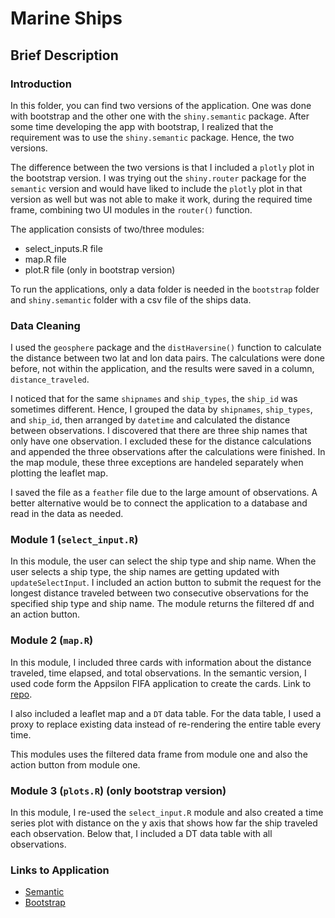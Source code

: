 # Marine Ships

## Brief Description 

### Introduction

In this folder, you can find two versions of the application. One was done with bootstrap and the other one with the `shiny.semantic` package. After some time developing the app with bootstrap, I realized that the requirement was to use the `shiny.semantic` package. Hence, the two versions.

The difference between the two versions is that I included a `plotly` plot in the bootstrap version. I was trying out the `shiny.router` package for the `semantic` version and would have liked to include the `plotly` plot in that version as well but was not able to make it work, during the required time frame, combining two UI modules in the `router()` function.

The application consists of two/three modules:

- select_inputs.R file
- map.R file 
- plot.R file (only in bootstrap version)

To run the applications, only a data folder is needed in the `bootstrap` folder and `shiny.semantic` folder with a csv file of the ships data. 

### Data Cleaning

I used the `geosphere` package and the `distHaversine()` function to calculate the distance between two lat and lon data pairs. The calculations were done before, not within the application, and the results were saved in a column, `distance_traveled`. 

I noticed that for the same `shipnames` and `ship_types`, the `ship_id` was sometimes different. Hence, I grouped the data by `shipnames`, `ship_types`, and `ship_id`, then arranged by `datetime` and calculated the distance between observations. I discovered that there are three ship names that only have one observation. I excluded these for the distance calculations and appended the three observations after the calculations were finished. In the map module, these three exceptions are handeled separately when plotting the leaflet map.

I saved the file as a `feather` file due to the large amount of observations. A better alternative would be to connect the application to a database and read in the data as needed. 

### Module 1 (`select_input.R`)

In this module, the user can select the ship type and ship name. When the user selects a ship type, the ship names are getting updated with `updateSelectInput`. I included an action button to submit the request for the longest distance traveled between two consecutive observations for the specified ship type and ship name. The module returns the filtered df and an action button.

### Module 2 (`map.R`)

In this module, I included three cards with information about the distance traveled, time elapsed, and total observations. In the semantic version, I used code form the Appsilon FIFA application to create the cards. Link to [repo](https://github.com/Appsilon/shiny.semantic-hackathon-2020). 

I also included a leaflet map and a `DT` data table. For the data table, I used a proxy to replace existing data instead of re-rendering the entire table every time. 

This modules uses the filtered data frame from module one and also the action button from module one. 

### Module 3 (`plots.R`) (only bootstrap version)

In this module, I re-used the `select_input.R` module and also created a time series plot with distance on the y axis that shows how far the ship traveled each observation. Below that, I included a DT data table with all observations. 

### Links to Application

- [Semantic](https://pascalschmidt.shinyapps.io/shiny_semantic_marine/)
- [Bootstrap](https://pascalschmidt.shinyapps.io/bootstrap_marine/)






